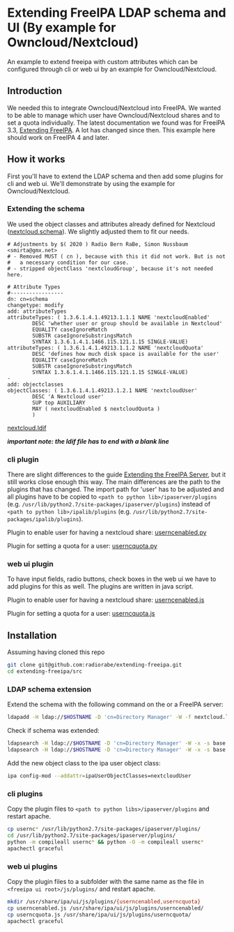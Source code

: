 # Extending FreeIPA LDAP schema and UI (By example for Owncloud/Nextcloud)

An example to extend freeipa with custom attributes which can be configured through cli or web ui by an example for Owncloud/Nextcloud.

## Introduction

We needed this to integrate Owncloud/Nextcloud into FreeIPA. We wanted to be able to manage which user have Owncloud/Nextcloud shares and to set a quota individually. The latest documentation we found was for FreeiPA 3.3, [Extending FreeIPA](https://www.freeipa.org/images/5/5b/FreeIPA33-extending-freeipa.pdf). A lot has changed since then. This example here should work on FreeIPA 4 and later.

## How it works

First you'll have to extend the LDAP schema and then add some plugins for cli and web ui. We'll demonstrate by using the example for Owncloud/Nextcloud.

### Extending the schema

We used the object classes and attributes already defined for Nextcloud ([nextcloud.schema](https://github.com/nextcloud/univention-app/blob/master/nextcloud.schema)). We slightly adjusted them to fit our needs.

```ldif
# Adjustments by $( 2020 ) Radio Bern RaBe, Simon Nussbaum <smirta@gmx.net>
# - Removed MUST ( cn ), because with this it did not work. But is not
#   a necessary condition for our case.
# - stripped objectClass 'nextcloudGroup', because it's not needed here.

# Attribute Types
#-----------------
dn: cn=schema
changetype: modify
add: attributeTypes
attributeTypes: ( 1.3.6.1.4.1.49213.1.1.1 NAME 'nextcloudEnabled'
        DESC 'whether user or group should be available in Nextcloud'
        EQUALITY caseIgnoreMatch
        SUBSTR caseIgnoreSubstringsMatch
        SYNTAX 1.3.6.1.4.1.1466.115.121.1.15 SINGLE-VALUE)
attributeTypes: ( 1.3.6.1.4.1.49213.1.1.2 NAME 'nextcloudQuota'
        DESC 'defines how much disk space is available for the user'
        EQUALITY caseIgnoreMatch
        SUBSTR caseIgnoreSubstringsMatch
        SYNTAX 1.3.6.1.4.1.1466.115.121.1.15 SINGLE-VALUE)
-
add: objectclasses
objectClasses: ( 1.3.6.1.4.1.49213.1.2.1 NAME 'nextcloudUser'
        DESC 'A Nextcloud user'
        SUP top AUXILIARY
        MAY ( nextcloudEnabled $ nextcloudQuota )
        )

```

[nextcloud.ldif](src/nextcloud.ldif)

**_important note: the ldif file has to end with a blank line_**

### cli plugin

There are slight differences to the guide [Extending the FreeIPA Server](https://www.freeipa.org/images/5/5b/FreeIPA33-extending-freeipa.pdf), but it still works close enough this way. The main differences are the path to the plugins that has changed. The import path for 'user' has to be adjusted and all plugins have to be copied to `<path to python lib>/ipaserver/plugins` (e.g. `/usr/lib/python2.7/site-packages/ipaserver/plugins`) instead of `<path to python lib>/ipalib/plugins` (e.g. `/usr/lib/python2.7/site-packages/ipalib/plugins`).

Plugin to enable user for having a nextcloud share: [userncenabled.py](src/userncenabled.py)

Plugin for setting a quota for a user: [userncquota.py](src/userncquota.py)

### web ui plugin

To have input fields, radio buttons, check boxes in the web ui we have to add plugins for this as well. The plugins are written in java script.

Plugin to enable user for having a nextcloud share: [userncenabled.js](src/userncenabled.js)

Plugin for setting a quota for a user: [userncquota.js](src/userncquota.js)

## Installation

Assuming having cloned this repo

```bash
git clone git@github.com:radiorabe/extending-freeipa.git
cd extending-freeipa/src
```

### LDAP schema extension

Extend the schema with the following command on the or a FreeIPA server:

```bash
ldapadd -H ldap://$HOSTNAME -D 'cn=Directory Manager' -W -f nextcloud.ldif
```

Check if schema was extended:

```bash
ldapsearch -H ldap://$HOSTNAME -D 'cn=Directory Manager' -W -x -s base -b 'cn=schema' objectclasses | grep -i nextcloud
ldapsearch -H ldap://$HOSTNAME -D 'cn=Directory Manager' -W -x -s base -b 'cn=schema' attributetypes | grep -i nextcloud
```

Add the new object class to the ipa user object class:

```bash
ipa config-mod --addattr=ipaUserObjectClasses=nextcloudUser
```

### cli plugins

Copy the plugin files to `<path to python libs>/ipaserver/plugins` and restart apache.

```bash
cp usernc* /usr/lib/python2.7/site-packages/ipaserver/plugins/
cd /usr/lib/python2.7/site-packages/ipaserver/plugins/
python -m compileall usernc* && python -O -m compileall usernc*
apachectl graceful
```

### web ui plugins

Copy the plugin files to a subfolder with the same name as the file in `<freeipa ui root>/js/plugins/` and restart apache.

```bash
mkdir /usr/share/ipa/ui/js/plugins/{userncenabled,userncquota}
cp userncenabled.js /usr/share/ipa/ui/js/plugins/userncenabled/
cp userncquota.js /usr/share/ipa/ui/js/plugins/userncquota/
apachectl graceful
```
